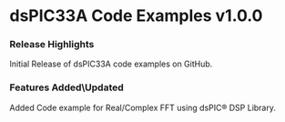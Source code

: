 
# dsPIC33A Code Examples v1.0.0
### Release Highlights

Initial Release of dsPIC33A code examples on GitHub.


### Features Added\Updated
Added Code example for Real/Complex FFT using dsPIC® DSP Library.



